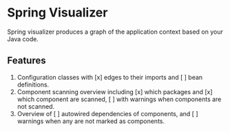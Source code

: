 # Spring Visualizer

Spring visualizer produces a graph of the application context based on your Java code.

## Features

1. Configuration classes with
   [x] edges to their imports and
   [ ] bean definitions.
2. Component scanning overview including
   [x] which packages and
   [x] which component are scanned,
   [ ] with warnings when components are not scanned.
3. Overview of
   [ ] autowired dependencies of components, and
   [ ] warnings when any are not marked as components.
